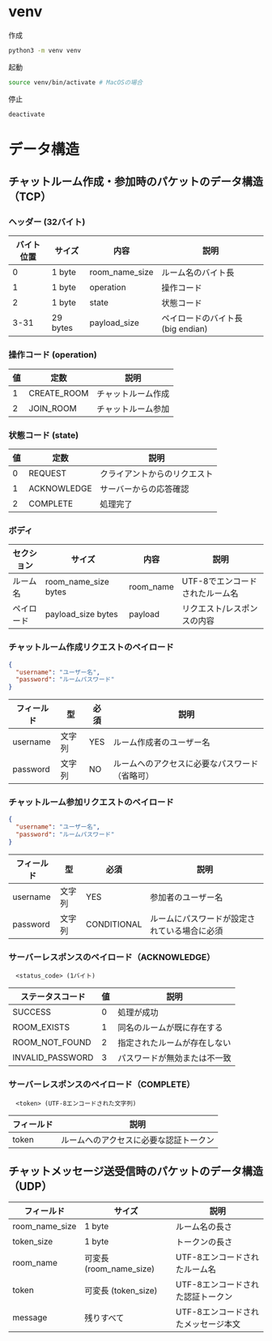 # venv
作成
```bash
python3 -m venv venv
```

起動
```bash
source venv/bin/activate # MacOSの場合
```

停止
```bash
deactivate
```

# データ構造
## チャットルーム作成・参加時のパケットのデータ構造（TCP）
### ヘッダー (32バイト)
| バイト位置 | サイズ | 内容 | 説明 |
|------------|--------|------|------|
| 0 | 1 byte | room_name_size | ルーム名のバイト長 |
| 1 | 1 byte | operation | 操作コード |
| 2 | 1 byte | state | 状態コード |
| 3-31 | 29 bytes | payload_size | ペイロードのバイト長 (big endian) |

### 操作コード (operation)
| 値 | 定数 | 説明 |
|----|------|------|
| 1 | CREATE_ROOM | チャットルーム作成 |
| 2 | JOIN_ROOM | チャットルーム参加 |

### 状態コード (state)
| 値 | 定数 | 説明 |
|----|------|------|
| 0 | REQUEST | クライアントからのリクエスト |
| 1 | ACKNOWLEDGE | サーバーからの応答確認 |
| 2 | COMPLETE | 処理完了 |

### ボディ
| セクション | サイズ | 内容 | 説明 |
|------------|--------|------|------|
| ルーム名 | room_name_size bytes | room_name | UTF-8でエンコードされたルーム名 |
| ペイロード | payload_size bytes | payload | リクエスト/レスポンスの内容 |

### チャットルーム作成リクエストのペイロード
```json
{
  "username": "ユーザー名",
  "password": "ルームパスワード"
}
```
| フィールド | 型 | 必須 | 説明 |
|---------|----|----|-----|
| username | 文字列 | YES | ルーム作成者のユーザー名 |
| password | 文字列 | NO | ルームへのアクセスに必要なパスワード（省略可） |

### チャットルーム参加リクエストのペイロード
```json
{
  "username": "ユーザー名",
  "password": "ルームパスワード"
}
```
| フィールド | 型 | 必須 | 説明 |
|---------|----|----|-----|
| username | 文字列 | YES | 参加者のユーザー名 |
| password | 文字列 | CONDITIONAL | ルームにパスワードが設定されている場合に必須 |

### サーバーレスポンスのペイロード（ACKNOWLEDGE）
```
  <status_code> (1バイト)
```
| ステータスコード | 値 | 説明 |
|--------------|----|----|
| SUCCESS | 0 | 処理が成功 |
| ROOM_EXISTS | 1 | 同名のルームが既に存在する |
| ROOM_NOT_FOUND | 2 | 指定されたルームが存在しない |
| INVALID_PASSWORD | 3 | パスワードが無効または不一致 |

### サーバーレスポンスのペイロード（COMPLETE）
```
  <token> (UTF-8エンコードされた文字列)
```
| フィールド | 説明 |
|---------|-----|
| token | ルームへのアクセスに必要な認証トークン |

## チャットメッセージ送受信時のパケットのデータ構造（UDP）
| フィールド | サイズ | 説明 |
|------------|--------|------|
| room_name_size | 1 byte | ルーム名の長さ |
| token_size | 1 byte | トークンの長さ |
| room_name | 可変長 (room_name_size) | UTF-8エンコードされたルーム名 |
| token | 可変長 (token_size) | UTF-8エンコードされた認証トークン |
| message | 残りすべて | UTF-8エンコードされたメッセージ本文 |
